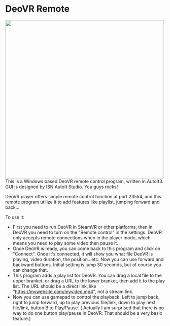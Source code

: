 # DeoVR Remote
<img src="https://user-images.githubusercontent.com/22040708/135333458-6a100085-c826-4c31-99b0-ba785701bf22.png" width='500' align="middle" />
 This is a Windows based DeoVR remote control program, written in AutoIt3. 
 GUI is designed by ISN AutoIt Studio. You guys rocks!
 
 DeoVR player offers simple remote control function at port 23554, and this remote program utilize it to add features like playlist, jumping forward and back...
 
 To use it:
 * First you need to run DeoVR in SteamVR or other platforms, then in DeoVR you need to turn on the "Remote control" in the settings.
 DeoVR only accepts remote connections when in the player mode, which means you need to play some video then pause it.
 * Once DeoVR is ready, you can come back to this program and click on "Connect". Once it's connected, it will show you what file DeoVR is playing, video duration, the position...etc. Now you can use forward and backward buttons. Initial setting is jump 30 seconds, but of course you can change that.
 * This program adds a play list for DeoVR. You can drag a local file to the upper branket, or drag a URL to the lower branket, then add it to the play list. The URL should be a direct link, like "https://mywebsite.com/myvideo.mp4", not a stream link.
 * Now you can use gamepad to control the playback. Left to jump back, right to jump forward, up to play previous file/link, down to play next file/link, button B to Play/Pause. ( Actually I am surprised that there is no way to do one button play/pause in DeoVR. That should be a very basic feature.)
